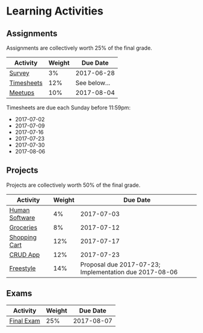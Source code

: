 # Learning Activities

## Assignments

Assignments are collectively worth 25% of the final grade.

Activity | Weight | Due Date
--- | --- | ---
[Survey](/assignments/survey/assignment.md) | 3% | 2017-06-28
[Timesheets](/assignments/timesheets/assignment.md) | 12% | See below...
[Meetups](/assignments/meetups/assignment.md) | 10% | 2017-08-04

Timesheets are due each Sunday before 11:59pm:

  + 2017-07-02
  + 2017-07-09
  + 2017-07-16
  + 2017-07-23
  + 2017-07-30
  + 2017-08-06

## Projects

Projects are collectively worth 50% of the final grade.

Activity | Weight | Due Date
--- | --- | ---
[Human Software](/projects/human-software/project.md) | 4% | 2017-07-03
[Groceries](/projects/groceries/project.md) | 8% | 2017-07-12
[Shopping Cart](/projects/shopping-cart/project.md) | 12% | 2017-07-17
[CRUD App](/projects/crud-app/project.md) | 12% | 2017-07-23
[Freestyle](/projects/freestyle/project.md) | 14% | Proposal due 2017-07-23; Implementation due 2017-08-06

## Exams

Activity | Weight | Due Date
--- | --- | ---
[Final Exam](/exams/final/exam.md) | 25% | 2017-08-07
